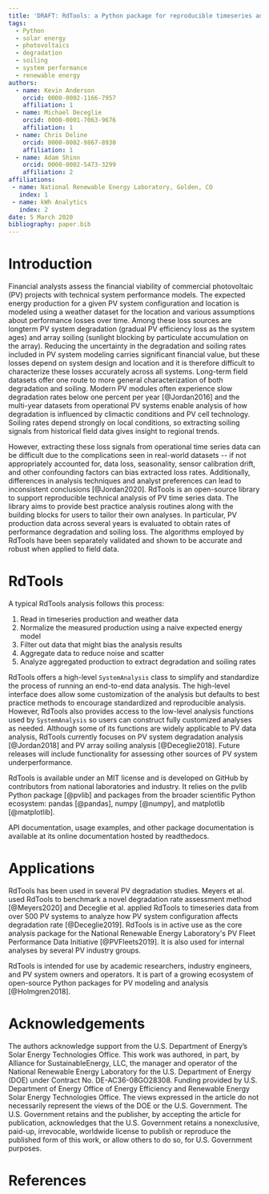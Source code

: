 ```yaml
---
title: 'DRAFT: RdTools: a Python package for reproducible timeseries analysis of photovoltaic systems'
tags:
  - Python
  - solar energy
  - photovoltaics
  - degradation
  - soiling
  - system performance
  - renewable energy
authors:
  - name: Kevin Anderson
    orcid: 0000-0002-1166-7957
    affiliation: 1
  - name: Michael Deceglie
    orcid: 0000-0001-7063-9676
    affiliation: 1
  - name: Chris Deline
    orcid: 0000-0002-9867-8930
    affiliation: 1
  - name: Adam Shinn
    orcid: 0000-0002-5473-3299
    affiliation: 2
affiliations:
 - name: National Renewable Energy Laboratory, Golden, CO
   index: 1
 - name: kWh Analytics
   index: 2
date: 5 March 2020
bibliography: paper.bib
---
```


# Introduction

Financial analysts assess the financial viability of commercial photovoltaic
(PV) projects with technical system performance models.  The expected energy
production for a given PV system configuration and location is modeled using
a weather dataset for the location and various assumptions about performance
losses over time.  Among these loss sources are longterm PV system degradation
(gradual PV efficiency loss as the system ages) and array soiling
(sunlight blocking by particulate accumulation on the array).  Reducing the
uncertainty in the degradation and soiling rates included in PV system modeling
carries significant financial value, but these losses depend on system design
and location and it is therefore difficult to characterize these losses
accurately across all systems.  Long-term field datasets offer one route to
more general characterization of both degradation and soiling.  Modern
PV modules often experience slow degradation rates below one percent per year
[@Jordan2016] and the multi-year datasets from operational PV systems enable
analysis of how degradation is influenced by climactic conditions and PV cell
technology.  Soiling rates depend strongly on local conditions, so extracting
soiling signals from historical field data gives insight to regional trends.  

However, extracting these loss signals from operational time series data can
be difficult due to the complications seen in real-world datasets -- if not
appropriately accounted for, data loss, seasonality, sensor calibration drift,
and other confounding factors can bias extracted loss rates. Additionally,
differences in analysis techniques and analyst preferences can lead
to inconsistent conclusions [@Jordan2020].  RdTools is an open-source library
to support reproducible technical analysis of PV time series data. The library
aims to provide best practice analysis routines along with the building blocks
for users to tailor their own analyses. In particular, PV production data 
across several years is evaluated to obtain rates of performance degradation
and soiling loss.  The algorithms employed by RdTools have been separately
validated and shown to be accurate and robust when applied to field data.

# RdTools

A typical RdTools analysis follows this process:

1) Read in timeseries production and weather data
2) Normalize the measured production using a naive expected energy model
3) Filter out data that might bias the analysis results
4) Aggregate data to reduce noise and scatter
5) Analyze aggregated production to extract degradation and soiling rates

RdTools offers a high-level `SystemAnalysis` class to simplify and
standardize the process of running an end-to-end data analysis. The high-level
interface does allow some customization of the analysis but defaults to best
practice methods to encourage standardized and reproducible analysis. However,
RdTools also provides access to the low-level analysis functions used by
`SystemAnalysis` so users can construct fully customized analyses as needed.
Although some of its functions are widely applicable to PV data analysis,
RdTools currently focuses on PV system degradation analysis [@Jordan2018] and
PV array soiling analysis [@Deceglie2018].  Future releases will include
functionality for assessing other sources of PV system underperformance.

RdTools is available under an MIT license and is developed on GitHub by
contributors from national laboratories and
industry.  It relies on the pvlib Python package [@pvlib] and packages from the
broader scientific Python ecosystem: pandas [@pandas], numpy [@numpy],
and matplotlib [@matplotlib].

API documentation, usage examples, and other package documentation
is available at its online documentation hosted by readthedocs. 

# Applications

RdTools has been used in several PV degradation studies.  Meyers et al. used
RdTools to benchmark a novel degradation rate assessment method [@Meyers2020]
and Deceglie et al. applied RdTools to timeseries data from over 500 PV systems
to analyze how PV system configuration affects degradation rate [@Deceglie2019].
RdTools is in active use as the core analysis package for the National
Renewable Energy Laboratory's PV Fleet Performance Data Initiative
[@PVFleets2019].  It is also used for internal analyses by several PV industry
groups. 

RdTools is intended for use by academic researchers, industry engineers, and
PV system owners and operators.  It is part of a growing ecosystem of 
open-source Python packages for PV modeling and analysis [@Holmgren2018].

# Acknowledgements

The authors acknowledge support from the U.S. Department of Energy’s Solar
Energy Technologies Office. This work was authored, in part, by Alliance for
SustainableEnergy, LLC, the manager and operator of the National Renewable 
Energy Laboratory for the U.S. Department of Energy (DOE) under Contract
No. DE-AC36-08GO28308. Funding provided by U.S. Department of Energy Office
of Energy Efficiency and Renewable Energy Solar Energy Technologies Office.
The views expressed in the article do not necessarily represent the views of
the DOE or the U.S. Government. The U.S. Government retains and the publisher,
by accepting the article for publication, acknowledges that the U.S. Government
retains a nonexclusive, paid-up, irrevocable, worldwide license to publish or
reproduce the published form of this work, or allow others to do so, for U.S.
Government purposes. 

# References